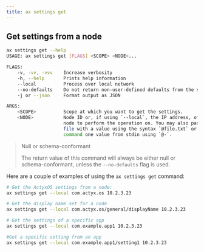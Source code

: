```yaml
---
title: ax settings get
---
```


## Get settings from a node

```bash
ax settings get --help
USAGE: ax settings get [FLAGS] <SCOPE> <NODE>...

FLAGS:
    -v, -vv, -vvv    Increase verbosity
    -h, --help       Prints help information
    --local          Process over local network
    --no-defaults    Do not return non-user-defined defaults from the schema
    -j or --json     Format output as JSON

ARGS:
    <SCOPE>          Scope at which you want to get the settings.
    <NODE>           Node ID or, if using `--local`, the IP address, of the
                     node to perform the operation on. You may also pass in a
                     file with a value using the syntax `@file.txt` or have the
                     command one value from stdin using `@-`.
```

> Null or schema-conformant
>
> The return value of this command will always be either null or schema-conformant, unless the `--no-defaults` flag is used.

Here are a couple of examples of using the `ax settings get` command:

```bash
# Get the ActyxOS settings from a node:
ax settings get --local com.actyx.os 10.2.3.23

# Get the display name set for a node
ax settings get --local com.actyx.os/general/displayName 10.2.3.23

# Get the settings of a specific app
ax settings get --local com.example.app1 10.2.3.23

#Get a specific setting from an app
ax settings get --local com.example.app1/setting1 10.2.3.23
```
